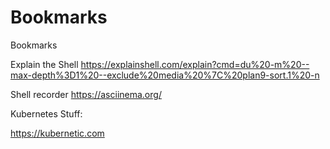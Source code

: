# Bookmarks
Bookmarks


Explain the Shell
https://explainshell.com/explain?cmd=du%20-m%20--max-depth%3D1%20--exclude%20media%20%7C%20plan9-sort.1%20-n

Shell recorder
https://asciinema.org/





Kubernetes Stuff:

https://kubernetic.com
